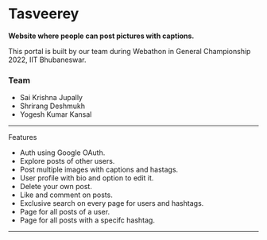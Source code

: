 # Tasveerey

**Website where people can post pictures with captions.**

This portal is built by our team during Webathon in General Championship 2022, IIT Bhubaneswar.

<h3>Team</h3>

- Sai Krishna Jupally 
- Shrirang Deshmukh
- Yogesh Kumar Kansal

<hr/>

Features

- Auth using Google OAuth.
- Explore posts of other users.
- Post multiple images with captions and hastags.
- User profile with bio and option to edit it.
- Delete your own post.
- Like and comment on posts.
- Exclusive search on every page for users and hashtags.
- Page for all posts of a user.
- Page for all posts with a specifc hashtag.

<hr/>
